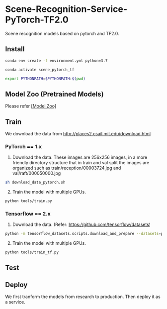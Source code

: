 # Scene-Recognition-Service-PyTorch-TF2.0

Scene recognition models based on pytorch and TF2.0.

## Install

```bash
conda env create -f environment.yml python=3.7

conda activate scene_pytorch_tf

export PYTHONPATH=$PYTHONPATH:$(pwd)
```

## Model Zoo (Pretrained Models)

Please refer [[Model Zoo]](model_zoo.md)

## Train

We download the data from http://places2.csail.mit.edu/download.html

### PyTorch == 1.x

1. Download the data. These images are 256x256 images, in a more friendly directory structure that in train and val split the images are organized such as train/reception/00003724.jpg and val/raft/000050000.jpg

```bash
sh download_data_pytorch.sh
```

2. Train the model with multiple GPUs.

```bash
python tools/train.py
```

### Tensorflow == 2.x

1. Download the data. (Refer: https://github.com/tensorflow/datasets)

```bash
python -m tensorflow_datasets.scripts.download_and_prepare --datasets=places365_small
```

2. Train the model with multiple GPUs.

```bash
python tools/train_tf.py
```

## Test

## Deploy

We first tranform the models from research to production. Then deploy it as a service.
